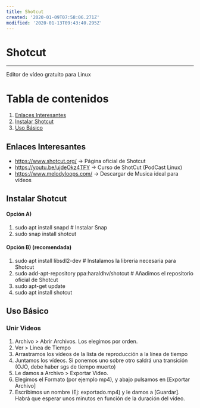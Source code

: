 ```yaml
---
title: Shotcut
created: '2020-01-09T07:58:06.271Z'
modified: '2020-01-13T09:43:40.295Z'
---
```


# Shotcut
--------------

Editor de vídeo gratuito para Linux

[//]: # (version: 1.0)
[//]: # (author: Iván Rodríguez)
[//]: # (date: 2020-01-09)

# Tabla de contenidos
1. [Enlaces Interesantes](#enlaces-interesantes)
2. [Instalar Shotcut](#instalar-shotcut)
3. [Uso Básico](#uso-básico)

## Enlaces Interesantes

- https://www.shotcut.org/ -> Página oficial de Shotcut
- https://youtu.be/ujdeOkz4TFY -> Curso de ShotCut (PodCast Linux)
- https://www.melodyloops.com/ -> Descargar de Musica ideal para vídeos

## Instalar Shotcut

#### Opción A) 
1. sudo apt install snapd                                   # Instalar Snap
2. sudo snap install shotcut                      

#### Opción B) (recomendada)
1. sudo apt install libsdl2-dev                             # Instalamos la libreria necesaria para Shotcut
2. sudo add-apt-repository ppa:haraldhv/shotcut             # Añadimos el repositorio oficial de Shotcut
3. sudo apt-get update
4. sudo apt install shotcut


## Uso Básico

### Unir Videos

1. Archivo > Abrir Archivos. 
Los elegimos por orden.
2. Ver > Linea de Tiempo
3. Arrastramos los vídeos de la lista de reproducción a la línea de tiempo
4. Juntamos los vídeos. Si ponemos uno sobre otro saldrá una transición (OJO, debe haber sgs de tiempo muerto)
5. Le damos a Archivo > Exportar Video.
6. Elegimos el Formato (por ejemplo mp4), y abajo pulsamos en [Exportar Archivo]
7. Escribimos un nombre (Ej: exportado.mp4) y le damos a [Guardar].
Habrá que esperar unos minutos en función de la duración del vídeo.

